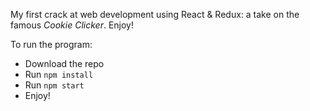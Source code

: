 My first crack at web development using React & Redux: a take on the famous *Cookie Clicker*. Enjoy!

To run the program:
- Download the repo
- Run ```npm install```
- Run ```npm start```
- Enjoy!
